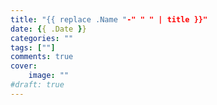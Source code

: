 ```yaml
---
title: "{{ replace .Name "-" " " | title }}"
date: {{ .Date }}
categories: "" 
tags: [""]
comments: true
cover:
    image: ""
#draft: true
---
```


